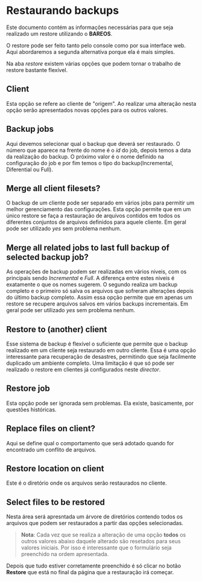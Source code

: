 # Restaurando backups

Este documento contém as informações necessárias para que seja realizado um restore
utilizando o **BAREOS**.

O restore pode ser feito tanto pelo console como por sua interface web. Aqui abordaremos
a segunda alternativa porque ela é mais simples.

Na aba *restore* existem várias opções que podem tornar o trabalho de restore bastante
flexível.

## Client

Esta opção se refere ao cliente de "origem". Ao realizar uma alteração nesta opção serão
apresentados novas opções para os outros valores.

## Backup jobs

Aqui devemos selecionar qual o backup que deverá ser restaurado. O número que aparece na frente
do nome é o *id* do job, depois temos a data da realização do backup. O próximo valor é o nome
definido na configuração do job e por fim temos o tipo do backup(Incremental, Diferential ou Full).

## Merge all client filesets?

O backup de um cliente pode ser separado em vários jobs para permitir um melhor gerenciamento das
configurações. Esta opção permite que em um único restore se faça a restauração de arquivos contidos
em todos os diferentes conjuntos de arquivos definidos para aquele cliente. Em geral pode ser
utilizado *yes* sem problema nenhum.

## Merge all related jobs to last full backup of selected backup job?

As operações de backup podem ser realizadas em vários niveis, com os principais sendo *Incremental*
e *Full*. A diferença entre estes niveis é exatamente o que os nomes sugerem. O segundo realiza um
backup completo e o primeiro só salva os arquivos que sofreram alterações depois do último backup
completo. Assim essa opção permite que em apenas um restore se recupere arquivos salvos em vários
backups incrementais. Em geral pode ser utilizado *yes* sem problema nenhum.

## Restore to (another) client

Esse sistema de backup é flexível o suficiente que permite que o backup realizado em um cliente seja
restaurado em outro cliente. Essa é uma opção interessante para recuperação de desastres, permitindo
que seja facilmente duplicado um ambiente completo. Uma limitação é que só pode ser realizado o
restore em clientes já configurados neste *director*.

## Restore job

Esta opção pode ser ignorada sem problemas. Ela existe, basicamente, por questões históricas.

## Replace files on client?

Aqui se define qual o comportamento que será adotado quando for encontrado um conflito de arquivos.

## Restore location on client

Este é o diretório onde os arquivos serão restaurados no cliente.

## Select files to be restored

Nesta área será apresntada um árvore de diretórios contendo todos os arquivos que podem ser
restaurados a partir das opções selecionadas.

> **Nota**: Cada vez que se realiza a alteração de uma opção **todos** os outros valores abaixo
> daquele alterado são resetados para seus valores iniciais. Por isso é interessante que o
> formulário seja preenchido na ordem apresentada.

Depois que tudo estiver corretamente preenchido é só clicar no botão **Restore** que está no
final da página que a restauração irá começar.
